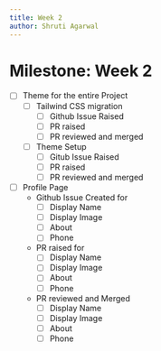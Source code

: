 ```yaml
---
title: Week 2
author: Shruti Agarwal
---
```

# Milestone: Week 2
- [ ] Theme for the entire Project
	- [ ] Tailwind CSS migration
		- [ ] Github Issue Raised
		- [ ] PR raised
		- [ ] PR reviewed and merged
	- [ ] Theme Setup
		- [ ] Gitub Issue Raised
		- [ ] PR raised
		- [ ] PR reviewed and merged
- [ ] Profile Page
	- Github Issue Created for
		- [ ] Display Name
		- [ ] Display Image
		- [ ] About
		- [ ] Phone
	- PR raised for
		- [ ] Display Name
		- [ ] Display Image
		- [ ] About
		- [ ] Phone
	- PR reviewed and Merged
		- [ ] Display Name
		- [ ] Display Image
		- [ ] About
		- [ ] Phone
